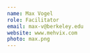 ```yaml
---
name: Max Vogel
role: Facilitator
email: max-v@berkeley.edu
website: www.mehvix.com
photo: max.png
---
```

